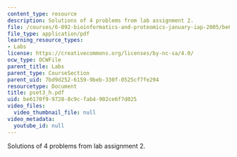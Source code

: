 ```yaml
---
content_type: resource
description: Solutions of 4 problems from lab assignment 2.
file: /courses/6-092-bioinformatics-and-proteomics-january-iap-2005/be6170f997288c9cfab4902ce6f7d025_pset3_h.pdf
file_type: application/pdf
learning_resource_types:
- Labs
license: https://creativecommons.org/licenses/by-nc-sa/4.0/
ocw_type: OCWFile
parent_title: Labs
parent_type: CourseSection
parent_uid: 7bd9d252-6159-9beb-330f-0525cf7fe294
resourcetype: Document
title: pset3_h.pdf
uid: be6170f9-9728-8c9c-fab4-902ce6f7d025
video_files:
  video_thumbnail_file: null
video_metadata:
  youtube_id: null
---
```

Solutions of 4 problems from lab assignment 2.